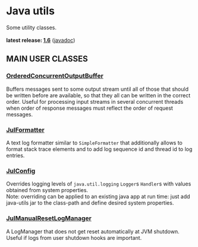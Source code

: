 # Java utils

Some utility classes.<br/>
<br/>
**latest release: [1.6](https://search.maven.org/artifact/pl.morgwai.base/java-utils/1.6/jar)**
([javadoc](https://javadoc.io/doc/pl.morgwai.base/java-utils/1.6))


## MAIN USER CLASSES

### [OrderedConcurrentOutputBuffer](src/main/java/pl/morgwai/base/concurrent/OrderedConcurrentOutputBuffer.java)
Buffers messages sent to some output stream until all of those that should be written before are available, so that they all can be written in the correct order. Useful for processing input streams in several concurrent threads when order of response messages must reflect the order of request messages.

### [JulFormatter](src/main/java/pl/morgwai/base/logging/JulFormatter.java)
A text log formatter similar to `SimpleFormatter` that additionally allows to format stack trace elements and to add log sequence id and thread id to log entries.

### [JulConfig](src/main/java/pl/morgwai/base/logging/JulConfig.java)
Overrides logging levels of `java.util.logging` `Logger`s `Handler`s with values obtained from system properties.<br/>
Note: overriding can be applied to an existing java app at run time: just add java-utils jar to the class-path and define desired system properties.

### [JulManualResetLogManager](src/main/java/pl/morgwai/base/logging/JulManualResetLogManager.java)
A LogManager that does not get reset automatically at JVM shutdown. Useful if logs from user shutdown hooks are important.
